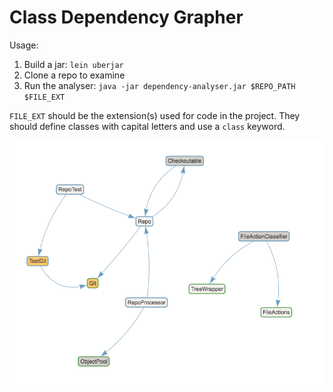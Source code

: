 # Class Dependency Grapher

Usage:

1. Build a jar: `lein uberjar`
2. Clone a repo to examine
3. Run the analyser: `java -jar dependency-analyser.jar $REPO_PATH $FILE_EXT`

`FILE_EXT` should be the extension(s) used for code in the project. They should define classes with capital letters and use a `class` keyword.

![Screenshot of simple dependency graph](screenshot.png)
